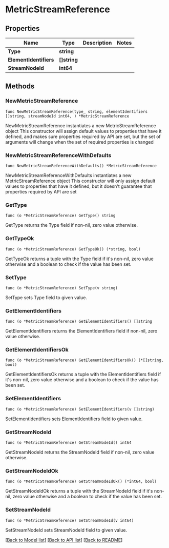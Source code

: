 # MetricStreamReference

## Properties

Name | Type | Description | Notes
------------ | ------------- | ------------- | -------------
**Type** | **string** |  | 
**ElementIdentifiers** | **[]string** |  | 
**StreamNodeId** | **int64** |  | 

## Methods

### NewMetricStreamReference

`func NewMetricStreamReference(type_ string, elementIdentifiers []string, streamNodeId int64, ) *MetricStreamReference`

NewMetricStreamReference instantiates a new MetricStreamReference object
This constructor will assign default values to properties that have it defined,
and makes sure properties required by API are set, but the set of arguments
will change when the set of required properties is changed

### NewMetricStreamReferenceWithDefaults

`func NewMetricStreamReferenceWithDefaults() *MetricStreamReference`

NewMetricStreamReferenceWithDefaults instantiates a new MetricStreamReference object
This constructor will only assign default values to properties that have it defined,
but it doesn't guarantee that properties required by API are set

### GetType

`func (o *MetricStreamReference) GetType() string`

GetType returns the Type field if non-nil, zero value otherwise.

### GetTypeOk

`func (o *MetricStreamReference) GetTypeOk() (*string, bool)`

GetTypeOk returns a tuple with the Type field if it's non-nil, zero value otherwise
and a boolean to check if the value has been set.

### SetType

`func (o *MetricStreamReference) SetType(v string)`

SetType sets Type field to given value.


### GetElementIdentifiers

`func (o *MetricStreamReference) GetElementIdentifiers() []string`

GetElementIdentifiers returns the ElementIdentifiers field if non-nil, zero value otherwise.

### GetElementIdentifiersOk

`func (o *MetricStreamReference) GetElementIdentifiersOk() (*[]string, bool)`

GetElementIdentifiersOk returns a tuple with the ElementIdentifiers field if it's non-nil, zero value otherwise
and a boolean to check if the value has been set.

### SetElementIdentifiers

`func (o *MetricStreamReference) SetElementIdentifiers(v []string)`

SetElementIdentifiers sets ElementIdentifiers field to given value.


### GetStreamNodeId

`func (o *MetricStreamReference) GetStreamNodeId() int64`

GetStreamNodeId returns the StreamNodeId field if non-nil, zero value otherwise.

### GetStreamNodeIdOk

`func (o *MetricStreamReference) GetStreamNodeIdOk() (*int64, bool)`

GetStreamNodeIdOk returns a tuple with the StreamNodeId field if it's non-nil, zero value otherwise
and a boolean to check if the value has been set.

### SetStreamNodeId

`func (o *MetricStreamReference) SetStreamNodeId(v int64)`

SetStreamNodeId sets StreamNodeId field to given value.



[[Back to Model list]](../README.md#documentation-for-models) [[Back to API list]](../README.md#documentation-for-api-endpoints) [[Back to README]](../README.md)


